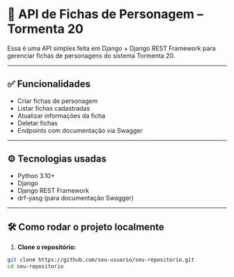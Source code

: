 # 🎲 API de Fichas de Personagem – Tormenta 20

Essa é uma API simples feita em Django + Django REST Framework para gerenciar fichas de personagens do sistema Tormenta 20. 

---

## ✅ Funcionalidades

- Criar fichas de personagem
- Listar fichas cadastradas
- Atualizar informações da ficha
- Deletar fichas
- Endpoints com documentação via Swagger

---

## ⚙️ Tecnologias usadas

- Python 3.10+
- Django
- Django REST Framework
- drf-yasg (para documentação Swagger)

---

## 🛠️ Como rodar o projeto localmente

1. **Clone o repositório:**

```bash
git clone https://github.com/seu-usuario/seu-repositorio.git
cd seu-repositorio
